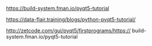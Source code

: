 https://build-system.fman.io/pyqt5-tutorial

 https://data-flair.training/blogs/python-pyqt5-tutorial/
 
 http://zetcode.com/gui/pyqt5/firstprograms/https://
 build-system.fman.io/pyqt5-tutorial
